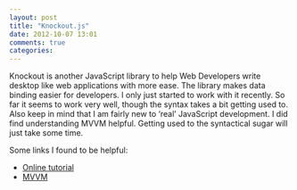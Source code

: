 ```yaml
---
layout: post
title: "Knockout.js"
date: 2012-10-07 13:01
comments: true
categories:
---
```


Knockout is another JavaScript library to help Web Developers write desktop like web applications with more ease.  The library makes data binding easier for developers.  I only just started to work with it recently.  So far it seems to work very well, though the syntax takes a bit getting used to.  Also keep in mind that I am fairly new to ‘real’ JavaScript development.  I did find understanding MVVM helpful.  Getting used to the syntactical sugar will just take some time.

Some links I found to be helpful:

* <a href="http://learn.knockoutjs.com/">Online tutorial</a>
* <a href="http://russelleast.wordpress.com/2008/08/09/overview-of-the-modelview-viewmodel-mvvm-pattern-and-data-binding/">MVVM</a>

